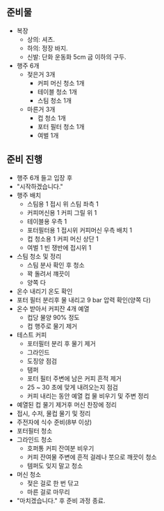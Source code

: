## 준비물
- 복장
    - 상의: 셔츠.
    - 하의: 정장 바지.
    - 신발: 단화 운동화 5cm 굽 이하의 구두.
- 행주 6개
    - 젖은거 3개
        - 커피 머신 청소 1개
        - 테이블 청소 1개
        - 스팀 청소 1개
    - 마른거 3개
        - 컵 청소 1개
        - 포터 필터 청소 1개
        - 여벌 1개

## 준비 진행
- 행주 6개 들고 입장 후 
- "시작하겠습니다."
-  행주 배치
    - 스팀용 1 접시 위 스팀 좌측 1
    - 커피머신용 1 커피 그릴 위 1
    - 테이블용 우측 1
    - 포터필터용 1 접시위 커피머신 우측 배치 1 
    - 컵 청소용 1 커피 머신 상단 1
    - 여벌 1 빈 쟁반에  접시위 1
- 스팀 청소 및 정리
    - 스팀 분사 확인 후 청소
    - 꽉 돌려서 꺠끗이
    - 양쪽 다
- 온수 내리기 온도 확인
- 포터 필터 분리후 물 내리고 9 bar 압력 확인(양쪽 다)
- 온수 받아서 커피잔 4개 예열
    - 컵당 물양 90% 정도
    - 컵 행주로 물기 제거
- 테스트 커피
    - 포터필터 분리 후 물기 제거
    - 그라인드
    - 도징양 점검
    - 탬퍼
    - 포터 필터 주변에 남은 커피 흔적 제거
    - 25 ~ 30 초에 맞게 내려오는지 점검
    - 커피 내리는 동안 예열 컵 물 비우기 및 주변 정리
- 예열된 컵 물기 제거후 머신 찬장에 정리
- 접시, 수저, 물컵 물기 및 정리
- 주전자에 식수 준비(8부 이상)
- 포터필터 청소
- 그라인드 청소
    - 호퍼통 커피 잔여분 비우기
    - 커피 잔여물 주변에 흔적 걸레나 붓으로 깨끗이 청소
    - 템퍼도 잊지 말고 청소
- 머신 청소
    - 젖은 걸로 한 번 닦고
    - 마른 걸로 마무리
- "마치겠습니다." 후 준비 과정 종료.